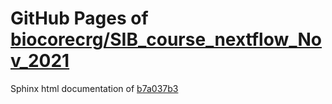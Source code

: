 GitHub Pages of [biocorecrg/SIB_course_nextflow_Nov_2021](https://github.com/biocorecrg/SIB_course_nextflow_Nov_2021.git)
===
Sphinx html documentation of [b7a037b3](https://github.com/biocorecrg/SIB_course_nextflow_Nov_2021/tree/b7a037b34b5efe0ca94339a47e61483f9db04419)
